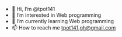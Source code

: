 - 👋 Hi, I’m @tpot141
- 👀 I’m interested in Web programming
- 🌱 I’m currently learning Web programming
- 📫 How to reach me tpot141.gh@gmail.com

<!---
tpot141/tpot141 is a ✨ special ✨ repository because its `README.md` (this file) appears on your GitHub profile.
You can click the Preview link to take a look at your changes.
--->
